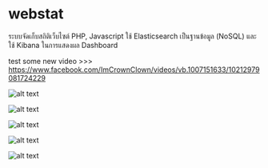 ﻿# webstat
ระบบจัดเก็บสถิติเว็บไซต์ PHP, Javascript ใช้ Elasticsearch เป็นฐานข้อมูล (NoSQL) และใช้ Kibana ในการแสดงผล Dashboard

test some new video >>> https://www.facebook.com/ImCrownClown/videos/vb.1007151633/10212979081724229

![alt text](https://github.com/StCrownClown/webstat/blob/images/master/webstat01.png "webstat 1")

![alt text](https://github.com/StCrownClown/webstat/blob/images/master/webstat02.png "webstat 2")

![alt text](https://github.com/StCrownClown/webstat/blob/images/master/webstat03.png "webstat 3")

![alt text](https://github.com/StCrownClown/webstat/blob/images/master/webstat04.png "webstat 4")

![alt text](https://github.com/StCrownClown/webstat/blob/images/master/webstat05.png "webstat 5")
